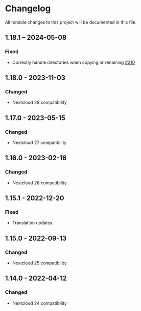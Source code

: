 # Changelog
All notable changes to this project will be documented in this file.

## 1.18.1 – 2024-05-08
### Fixed
- Correctly handle directories when copying or renaming
  [#210](https://github.com/nextcloud/files_accesscontrol/issues/210)

## 1.18.0 - 2023-11-03
### Changed
- Nextcloud 28 compatibility

## 1.17.0 - 2023-05-15
### Changed
- Nextcloud 27 compatibility

## 1.16.0 - 2023-02-16
### Changed
- Nextcloud 26 compatibility

## 1.15.1 - 2022-12-20
### Fixed
- Translation updates

## 1.15.0 - 2022-09-13
### Changed
- Nextcloud 25 compatibility

## 1.14.0 - 2022-04-12
### Changed
- Nextcloud 24 compatibility
